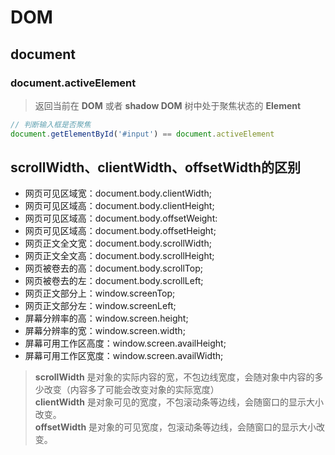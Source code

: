 # DOM

## document

### document.activeElement

> 返回当前在 **DOM** 或者 **shadow DOM** 树中处于聚焦状态的 **Element**

```js
// 判断输入框是否聚焦
document.getElementById('#input') == document.activeElement
```

## scrollWidth、clientWidth、offsetWidth的区别

- 网页可见区域宽：document.body.clientWidth;
- 网页可见区域高：document.body.clientHeight;
- 网页可见区域高：document.body.offsetWeight:
- 网页可见区域高：document.body.offsetHeight;
- 网页正文全文宽：document.body.scrollWidth;
- 网页正文全文高：document.body.scrollHeight;
- 网页被卷去的高：document.body.scrollTop;
- 网页被卷去的左：document.body.scrollLeft;
- 网页正文部分上：window.screenTop;
- 网页正文部分左：window.screenLeft;
- 屏幕分辨率的高：window.screen.height;
- 屏幕分辨率的宽：window.screen.width;
- 屏幕可用工作区高度：window.screen.availHeight;
- 屏幕可用工作区宽度：window.screen.availWidth;

> **scrollWidth**  是对象的实际内容的宽，不包边线宽度，会随对象中内容的多少改变（内容多了可能会改变对象的实际宽度）  
> **clientWidth**  是对象可见的宽度，不包滚动条等边线，会随窗口的显示大小改变。  
> **offsetWidth**  是对象的可见宽度，包滚动条等边线，会随窗口的显示大小改变。  
